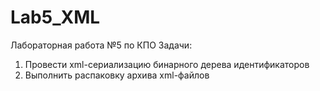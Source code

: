 # Lab5_XML
Лабораторная работа №5 по КПО
Задачи:
  1. Провести xml-сериализацию бинарного дерева идентификаторов
  2. Выполнить распаковку архива xml-файлов

